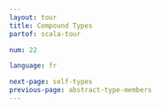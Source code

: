 ```yaml
---
layout: tour
title: Compound Types
partof: scala-tour

num: 22

language: fr

next-page: self-types
previous-page: abstract-type-members
---
```

